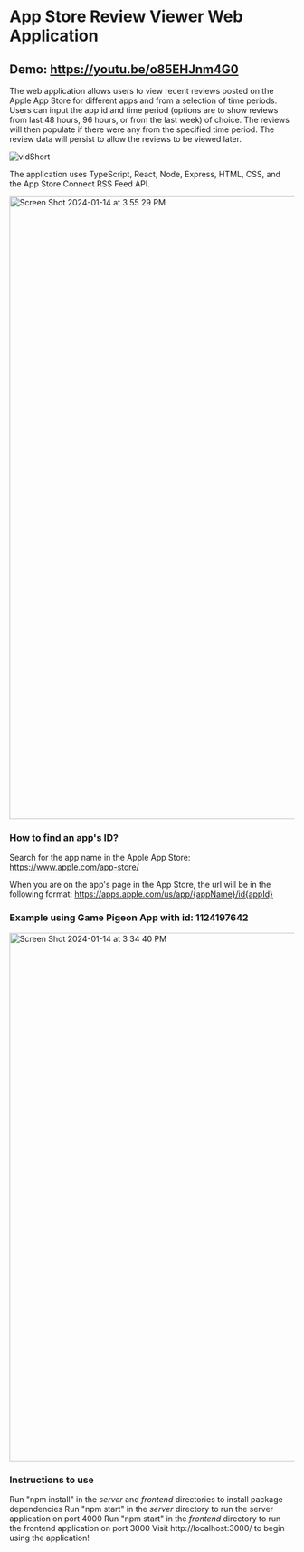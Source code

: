 # App Store Review Viewer Web Application
## Demo: https://youtu.be/o85EHJnm4G0
The web application allows users to view recent reviews posted on the Apple App Store for different apps and from a selection of time periods.
Users can input the app id and time period (options are to show reviews from last 48 hours, 96 hours, or from the last week) of choice.
The reviews will then populate if there were any from the specified time period. The review data will persist to allow the reviews to be viewed later.

![vidShort](https://github.com/ehalper/Review-Viewer/assets/71235972/fa8d81aa-9fef-4945-b213-2d468ae42da5)

The application uses TypeScript, React, Node, Express, HTML, CSS, and the App Store Connect RSS Feed API.

<img width="1101" alt="Screen Shot 2024-01-14 at 3 55 29 PM" src="https://github.com/ehalper/Review-Viewer/assets/71235972/70147709-8269-4109-8e61-2b15a988f45f">

### How to find an app's ID?
Search for the app name in the Apple App Store: https://www.apple.com/app-store/

When you are on the app's page in the App Store, the url will be in the following format: https://apps.apple.com/us/app/{appName}/id{appId}

### Example using Game Pigeon App with id: 1124197642
<img width="934" alt="Screen Shot 2024-01-14 at 3 34 40 PM" src="https://github.com/ehalper/Review-Viewer/assets/71235972/76388ecc-ae72-48ce-a9d9-64eee89c7f57">

### Instructions to use
Run "npm install" in the _server_ and _frontend_ directories to install package dependencies
Run "npm start" in the _server_ directory to run the server application on port 4000
Run "npm start" in the _frontend_ directory to run the frontend application on port 3000
Visit http://localhost:3000/ to begin using the application!
